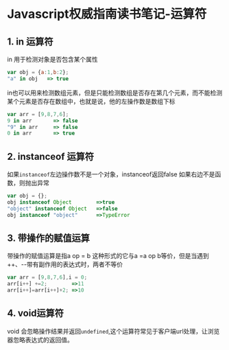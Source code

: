 # Javascript权威指南读书笔记-运算符
## 1. in 运算符
in 用于检测对象是否包含某个属性

```javascript
var obj = {a:1,b:2};
"a" in obj   => true
```
<!-- more --> 
in也可以用来检测数组元素，但是只能检测数组是否存在第几个元素，而不能检测某个元素是否存在数组中，也就是说，他的左操作数是数组下标

```javascript
var arr = [9,8,7,6];
9 in arr       => false
"9" in arr     => false
0 in arr       => true
```
## 2. instanceof 运算符
如果`instanceof`左边操作数不是一个对象，instanceof返回false
如果右边不是函数，则抛出异常

```javascript
var obj = {};
obj instanceof Object        =>true
"object" instanceof Object   =>false
obj instanceof "object"      =>TypeError
```
## 3. 带操作的赋值运算

带操作的赋值运算是指a op = b 这种形式的它与a =a op  b等价，但是当遇到++、--带有副作用的表达式时，两者不等价

```javascript
var arr = [9,8,7,6],i = 0;
arr[i++] +=2;        =>11
arr[i++]=arr[i++]+2; =>10
```
## 4. void运算符
void 会忽略操作结果并返回`undefined`,这个运算符常见于客户端url处理，让浏览器忽略表达式的返回值。
